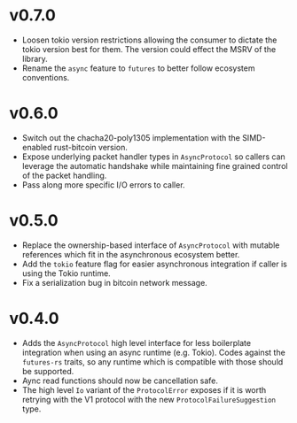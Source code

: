 # v0.7.0

* Loosen tokio version restrictions allowing the consumer to dictate the tokio version best for them. The version could effect the MSRV of the library.
* Rename the `async` feature to `futures` to better follow ecosystem conventions.

# v0.6.0

* Switch out the chacha20-poly1305 implementation with the SIMD-enabled rust-bitcoin version.
* Expose underlying packet handler types in `AsyncProtocol` so callers can leverage the automatic handshake while maintaining fine grained control of the packet handling.
* Pass along more specific I/O errors to caller.

# v0.5.0

* Replace the ownership-based interface of `AsyncProtocol` with mutable references which fit in the asynchronous ecosystem better.
* Add the `tokio` feature flag for easier asynchronous integration if caller is using the Tokio runtime.
* Fix a serialization bug in bitcoin network message.

# v0.4.0

* Adds the `AsyncProtocol` high level interface for less boilerplate integration when using an async runtime (e.g. Tokio). Codes against the `futures-rs` traits, so any runtime which is compatible with those should be supported.
* Aync read functions should now be cancellation safe.
* The high level `Io` variant of the `ProtocolError` exposes if it is worth retrying with the V1 protocol with the new `ProtocolFailureSuggestion` type.
